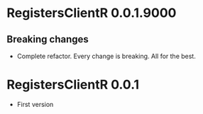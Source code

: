 # RegistersClientR 0.0.1.9000

## Breaking changes

* Complete refactor.  Every change is breaking.  All for the best.

# RegistersClientR 0.0.1

* First version



